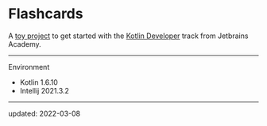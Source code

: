 # Flashcards

A [toy project] to get started with the [Kotlin Developer] track from Jetbrains Academy.

[toy project]:https://hyperskill.org/projects/83
[Kotlin Developer]:https://hyperskill.org/tracks/3

---

Environment

- Kotlin 1.6.10
- Intellij 2021.3.2

---

updated: 2022-03-08